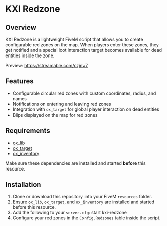 # KXI Redzone

## Overview

KXI Redzone is a lightweight FiveM script that allows you to create configurable red zones on the map. When players enter these zones, they get notified and a special loot interaction target becomes available for dead entities inside the zone.

Preview: https://streamable.com/czjnv7

## Features

- Configurable circular red zones with custom coordinates, radius, and names  
- Notifications on entering and leaving red zones  
- Integration with `ox_target` for global player interaction on dead entities  
- Blips displayed on the map for red zones  

## Requirements

- [ox_lib](https://github.com/overextended/ox_lib)  
- [ox_target](https://github.com/overextended/ox_target)  
- [ox_inventory](https://github.com/overextended/ox_inventory)  

Make sure these dependencies are installed and started **before** this resource.

## Installation

1. Clone or download this repository into your FiveM `resources` folder.  
2. Ensure `ox_lib`, `ox_target`, and `ox_inventory` are installed and started before this resource.  
3. Add the following to your `server.cfg`: start kxi-redzone
4. Configure your red zones in the `Config.Redzones` table inside the script.

